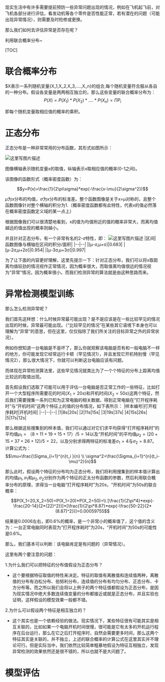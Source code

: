 现实生活中有许多需要提前预防一些异常问题出现的情况，例如在飞机起飞前，对飞机各部分进行评估，看发动机等各个零件是否性能正常，若有潜在的问题（可能出现异常情况），则需要及时检修或更换。

那么我们如何去评估异常是否存在呢？

利用联合概率分布~

[TOC]

# 联合概率分布
  $X表示一系列随机变量\{X_1,X_2,X_3,....,X_n\}的组合,每个随机变量符合服从各自的一种分布。假设各变量是两两相互独立的，那么这些变量的联合概率分布为：
  $$P(X)=P(X_1)*P(X_2)*....*P(X_n)=\Pi P_i$$

即每个随机变量取相应值的概率的乘积。

# 正态分布

  正态分布是一种非常常用的分布函数，其形式如图所示：

  ![这里写图片描述](http://img.blog.csdn.net/20170913170852246?watermark/2/text/aHR0cDovL2Jsb2cuY3Nkbi5uZXQvcXFfMzI2OTA5OTk=/font/5a6L5L2T/fontsize/400/fill/I0JBQkFCMA==/dissolve/70/gravity/SouthEast)

图像横轴表示随机变量x的取值，纵轴表示x取相应值的概率(0-1之间)。

该图像的函数形式（概率密度函数）为：

$$y=P(x)=\frac{1}{2\pi\sigma}*exp(-\frac{x-\mu}{2\sigma^2})$$

$\mu$为x分布的均值，$\sigma$为x分布的标准差。整个函数图像是关于x=$\mu$对称的，且整个函数图像针对整个横轴的积分为1.（概率密度函数都有此特性，代表x的值必然落在概率密度函数定义域的某一点上）

根据图像我们可以很清楚地看到，x的值为均值附近的值的概率非常大，而离均值越远的值出现的概率则越小。

并且针对正态分布，有一个非常有名的2-$\sigma$特性，即：
![这里写图片描述](http://img.blog.csdn.net/20170913214506365?watermark/2/text/aHR0cDovL2Jsb2cuY3Nkbi5uZXQvcXFfMzI2OTA5OTk=/font/5a6L5L2T/fontsize/400/fill/I0JBQkFCMA==/dissolve/70/gravity/SouthEast)
|区间|函数图像与横轴在区间的积分/面积|
|--|--|
|[μ-σ,μ+σ]|0.683|
|[μ-2σ,μ+2σ]|0.954|
|[μ-3σ,μ+3σ]|0.997|

为了让下面的内容更好理解，这里先提示一下：针对正态分布，我们可以将x取距离均值较劲的情况视作正常情况，因为概率很大，而取值离均值很远的情况视为"异常"情况，因为概率很小。而我们检测异常的算法就是由这种思路而来。


# 异常检测模型训练

那么怎么检测异常呢？

我们首先这样想：什么时候异常最可能出现？是不是应该是在一些比较罕见的情况出现的时候，异常最可能出现。（“比较罕见的情况”在某些其它语境下本身也可以理解为“异常”的意思，但在这里，仅仅指除了我们所关注的目标异常之外的异常状况）。

例如你想知道一台电脑是不是坏了，那么你就观察该电脑是否有和一般电脑不一样的地方，你可能发现它经常运行卡顿（罕见情况1），并且发现它开机特别慢（罕见情况2），那么很大情况下，你就可以判断这台电脑应该有问题。

而体现在异常检测算法里，这些罕见情况就类比为了一个个特征的分布上距离均值比较远的取值出现。

首先假设我们选取了可能可以用于评估一台电脑是否正常工作的一些特征，比如打开一个大型程序所需要花的时间($X_1=20s$)和开机时间($X_2=50s$)这两个特征，然后我们需要搜集一系列已知为正常电脑的相关数据，得到正常电脑在“打开程序耗时”与“开机时间”这两个特征上的值的分布情况，如下表所示：
|样本编号|打开程序耗时|开机时间|
|--|--|--|
|1|8s|20s|
|2|11s|15s|
|3|19s|37s|
|4|15s|26s|
|5|17s|12s|


那么根据这些搜集到的样本值，我们可以通过对它们求平均获得“打开程序耗时”的平均值$\mu_1=（8+11+19+15+17）/5=14$以及“开机时间”的平均值$\mu_2=(20+15+37+26+12)/5=22$，以及分别求得两特征的标准差$\sigma_1=4$与$\sigma_2=8.87$。计算公式为：
$$\mu=\frac{\Sigma_{i=1}^{n}t_i }{n}  \\
\sigma^2=\frac{\Sigma_{i=1}^{n}(t_i-\mu)^2}{n}$$

那么此时，假设两个特征的分布均为正态分布，我们将利用搜集到的样本值计算出的均值$\mu_1,\sigma_1$和$\mu_2,\sigma_2$分别作为两个特征的正太分布函数的参数，然后利用联合概率分布的原理，求得当一台电脑“打开程序耗时”为20s，“开机时间”为50s的联合概率：

$$P(X_1=20,X_2=50)=P(X_1=20)*P(X_2=50)=\\ [\frac{1}{2\pi*4}*exp(-\frac{20-14}{2*(22)^2})]*[\frac{1}{2\pi*8.87}*exp(-\frac{50-22}{2*(8.87)^2})]=0.00059755$$

结果是0.0006左右，即0.6%的概率，是一个非常小的概率值了，这个值的含义为：一台正常电脑同时表现为“打开程序耗时”为20s，“开机时间”为50s的可能性是0.6%。

那么，我们基本可以判断：该电脑肯定是有问题的（异常情况）。

这里有两个要注意的问题：

1.为什么我们可以把特征的分布值假设为正态分布？
- 这个要根据特征取值的特性来决定。特征的取值有离散值和连续值两种，离散值的分布有泊松分布、伯努利分布，连续值的分布有均匀分布、正态分布、卡方分布等。而之所以我们会将以上例子的两个特征值都假设为正态分布，是因为现实情况中绝大多数连续值变量的分布都接近或就是正态分布，并且实验也证明，这样假设的模型效果一般都不错。

2.为什么可以假设两个特征是相互独立的？
- 这个其实也是一个依赖经验的做法。现实情况下，某些特征很有可能其实是相互关联的，比如如果一个电脑开机时间很慢，很可能是它有太多的开机运行程序在后台运行，那么在它之后打开程序时，自然会需要更多时间，那么这两个特征其实是关联的，并不独立，上述的联合概率的计算公式在这里其实并不理论可行。但是实际当中，我们依然比较简单粗暴地假设为特征互相独立，发现异常检测的效果依然还是很不错的，所以也就不是大问题了。



# 模型评估

